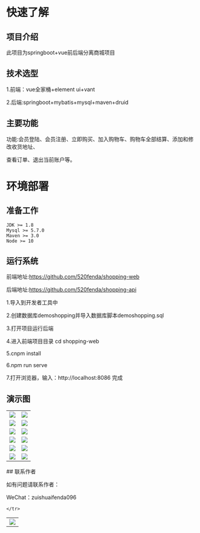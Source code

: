 # 快速了解

## 项目介绍

此项目为springboot+vue前后端分离商城项目

## 技术选型

 1.前端：vue全家桶+element ui+vant

2.后端:springboot+mybatis+mysql+maven+druid

## 主要功能

功能:会员登陆、会员注册、立即购买、加入购物车、购物车全部结算、添加和修改收货地址、

查看订单、退出当前账户等。

# 环境部署

## 准备工作

```text
JDK >= 1.8 
Mysql >= 5.7.0
Maven >= 3.0
Node >= 10
```

## 运行系统

前端地址:https://github.com/520fenda/shopping-web

后端地址:https://github.com/520fenda/shopping-api

1.导入到开发者工具中

2.创建数据库demoshopping并导入数据库脚本demoshopping.sql

3.打开项目运行后端

4.进入前端项目目录 cd shopping-web

5.cnpm install

6.npm run serve

7.打开浏览器，输入：http://localhost:8086 完成

##  

## 演示图

<table>
    <tr>
        <td><img src="http://520fenda.3vhost.net/78f3335c95e20c48486c2806f373ea5.png"/></td>
        <td><img src="http://520fenda.3vhost.net/193f32bb548347ff32eed99b23e88ee.png"/></td>
    </tr>
    <tr>
        <td><img src="http://520fenda.3vhost.net/e02636664fc42ca1c2e744b42fd48fd.png"/></td>
        <td><img src="http://520fenda.3vhost.net/13f3c6764df62e41237294a8fcabea6.png"/></td>
    </tr>
    <tr>
        <td><img src="http://520fenda.3vhost.net/861f36785f89e2ae6a663573713326a.png"/></td>
        <td><img src="http://520fenda.3vhost.net/4dfe17968b6835caf8742dda35a66ce.png"/></td>
    </tr>
	<tr>
        <td><img src="http://520fenda.3vhost.net/63af534b9207c7b3e791381990aaf5b.png"/></td>
        <td><img src="http://520fenda.3vhost.net/e26de36506b60c7c8e0c80b2047512c.png"/></td>
    </tr>	 
    <tr>
        <td><img src="http://520fenda.3vhost.net/5252bab229195e6460395652d70a612.png"/></td>
        <td><img src="http://520fenda.3vhost.net/e620a74001dd28d3a1bde31b3953edc.png"/></td>
    </tr>
	<tr>
        <td><img src="http://520fenda.3vhost.net/a5ffb7fe5d5c09b1e082f616ea96a03.png"/></td>
        <td><img src="http://520fenda.3vhost.net/70f761adc588a0b53cbdc3b083bd27b.png"/></td>
    </tr>
    </table>
##  联系作者

如有问题请联系作者：

WeChat：zuishuaifenda096

<table>
    <tr>
        <td><img src="http://520fenda.3vhost.net/wechat.jpg"/></td>
       
    </tr>
</table>

